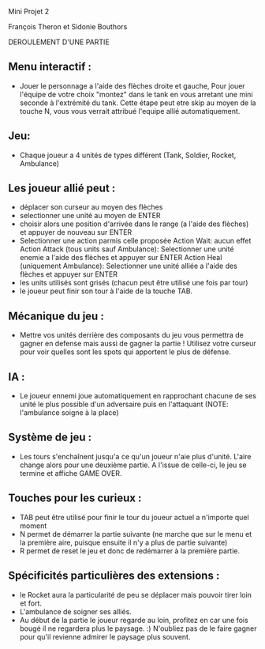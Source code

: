 Mini Projet 2 

François Theron et Sidonie Bouthors

DEROULEMENT D'UNE PARTIE

Menu interactif :
-
- Jouer le personnage a l'aide des flèches droite et gauche,
Pour jouer l'équipe de votre choix "montez" dans le tank en vous
arretant une mini seconde à l'extrémité du tank. Cette étape peut etre skip au moyen de la touche N, vous vous verrait attribué l'equipe allié automatiquement.

Jeu:
-
- Chaque joueur a 4 unités de types différent (Tank, Soldier, Rocket, Ambulance)

Les joueur allié peut :
-
- déplacer son curseur au moyen des flèches
- selectionner une unité au moyen de ENTER
- choisir alors une position d'arrivée dans le range (a l'aide des flèches) et appuyer de nouveau sur ENTER
- Selectionner une action parmis celle proposée
Action Wait: aucun effet
Action Attack (tous units sauf Ambulance): Selectionner une unité enemie a l'aide des flèches et appuyer sur ENTER
Action Heal (uniquement Ambulance): Selectionner une unité alliée a l'aide des flèches et appuyer sur ENTER
- les units utilisés sont grisés (chacun peut être utilisé une fois par tour)
- le joueur peut finir son tour à l'aide de la touche TAB.

Mécanique du jeu :
-
- Mettre vos unités derrière des composants du jeu vous permettra de gagner en defense mais aussi de gagner la partie ! Utilisez votre curseur pour voir quelles sont les spots qui apportent le plus de défense.

IA :
-
- Le joueur ennemi joue automatiquement en rapprochant chacune de ses unité le plus possible d'un adversaire puis en l'attaquant (NOTE: l'ambulance soigne à la place)

Système de jeu :
-
- Les tours s'enchaînent jusqu'a ce qu'un joueur n'aie plus d'unité. L'aire change alors pour une deuxième partie. A l'issue de celle-ci, le jeu se termine et affiche GAME OVER.

Touches pour les curieux :
-

- TAB peut être utilisé pour finir le tour du joueur actuel a n'importe quel moment
- N permet de démarrer la partie suivante (ne marche que sur le menu et la première aire, puisque ensuite il n'y a plus de partie suivante)
- R permet de reset le jeu et donc de redémarrer à la première partie.

Spécificités particulières des extensions :
-
- le Rocket aura la particularité de peu se déplacer mais pouvoir tirer loin et fort.
- L'ambulance de soigner ses alliés.
- Au début de la partie le joueur regarde au loin, profitez en car une fois bougé il ne regardera plus le paysage. :)
  N'oubliez pas de le faire gagner pour qu'il revienne admirer le paysage plus souvent.



